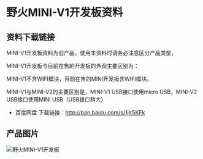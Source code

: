 [](【旧】野火MINI-V1开发板资料)

# 野火MINI-V1开发板资料

## 资料下载链接
MINI-V1开发板资料为旧产品，使用本资料时请务必注意区分产品类型，

MINI-V1开发板与目前在售的开发板的外观主要区别为：

MINI-V1不含WIFI模块，目前在售的MINI开发板含WIFI模块。

MINI-V1与MINI-V2的主要区别是，MINI-V1 USB接口使用micro USB，MINI-V2 USB接口使用MINI USB（USB接口稍大）

* 百度网盘 下载链接：http://pan.baidu.com/s/1jIr5KFk

## 产品图片
![野火MINI-V1开发板](https://raw.githubusercontent.com/wiki/Embdefire/products/images/旧产品/野火MINI-V1开发板.jpg)
